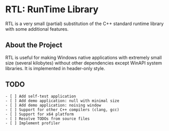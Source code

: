 # RTL: RunTime Library

RTL is a very small (partial) substitution of the C++ standard runtime library with some additional features. 

## About the Project

RTL is useful for making Windows native applications with extremely small size (several kilobytes) without other dependencies except WinAPI system libraries. It is implemented in header-only style. 

## TODO

```
- [ ] Add self-test application
- [ ] Add demo application: null with minimal size
- [ ] Add demo application: noising window
- [ ] Support for other C++ compilers (clang, gcc)
- [ ] Support for x64 platform
- [ ] Resolve TODOs from source files
- [ ] Implement profiler
